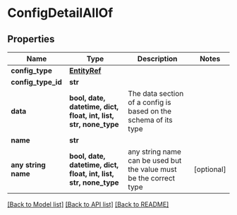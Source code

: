 # ConfigDetailAllOf


## Properties
Name | Type | Description | Notes
------------ | ------------- | ------------- | -------------
**config_type** | [**EntityRef**](EntityRef.md) |  | 
**config_type_id** | **str** |  | 
**data** | **bool, date, datetime, dict, float, int, list, str, none_type** | The data section of a config is based on the schema of its type | 
**name** | **str** |  | 
**any string name** | **bool, date, datetime, dict, float, int, list, str, none_type** | any string name can be used but the value must be the correct type | [optional]

[[Back to Model list]](../README.md#documentation-for-models) [[Back to API list]](../README.md#documentation-for-api-endpoints) [[Back to README]](../README.md)


